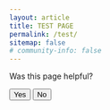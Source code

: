 ```yaml
---
layout: article
title: TEST PAGE
permalink: /test/
sitemap: false
# community-info: false
---
```


<P>Was this page helpful?</p>

<div>

  <button id="docs-feedback-positive">Yes</button>
  <button id="docs-feedback-negative">No</button>

</div>